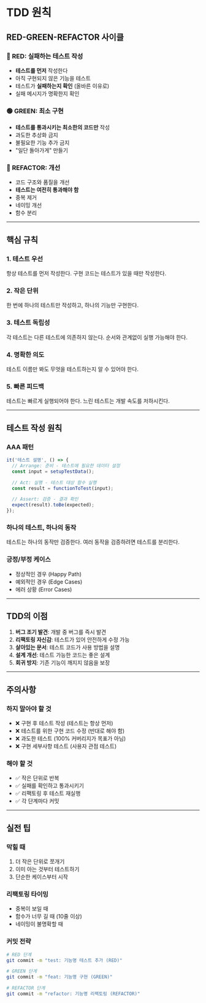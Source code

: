 # TDD 원칙

## RED-GREEN-REFACTOR 사이클

### 🔴 RED: 실패하는 테스트 작성

- **테스트를 먼저** 작성한다
- 아직 구현되지 않은 기능을 테스트
- 테스트가 **실패하는지 확인** (올바른 이유로)
- 실패 메시지가 명확한지 확인

### 🟢 GREEN: 최소 구현

- **테스트를 통과시키는 최소한의 코드만** 작성
- 과도한 추상화 금지
- 불필요한 기능 추가 금지
- "일단 돌아가게" 만들기

### 🔵 REFACTOR: 개선

- 코드 구조와 품질을 개선
- **테스트는 여전히 통과해야 함**
- 중복 제거
- 네이밍 개선
- 함수 분리

---

## 핵심 규칙

### 1. 테스트 우선

항상 테스트를 먼저 작성한다. 구현 코드는 테스트가 있을 때만 작성한다.

### 2. 작은 단위

한 번에 하나의 테스트만 작성하고, 하나의 기능만 구현한다.

### 3. 테스트 독립성

각 테스트는 다른 테스트에 의존하지 않는다. 순서와 관계없이 실행 가능해야 한다.

### 4. 명확한 의도

테스트 이름만 봐도 무엇을 테스트하는지 알 수 있어야 한다.

### 5. 빠른 피드백

테스트는 빠르게 실행되어야 한다. 느린 테스트는 개발 속도를 저하시킨다.

---

## 테스트 작성 원칙

### AAA 패턴

```typescript
it('테스트 설명', () => {
  // Arrange: 준비 - 테스트에 필요한 데이터 설정
  const input = setupTestData();

  // Act: 실행 - 테스트 대상 함수 실행
  const result = functionToTest(input);

  // Assert: 검증 - 결과 확인
  expect(result).toBe(expected);
});
```

### 하나의 테스트, 하나의 동작

테스트는 하나의 동작만 검증한다. 여러 동작을 검증하려면 테스트를 분리한다.

### 긍정/부정 케이스

- 정상적인 경우 (Happy Path)
- 예외적인 경우 (Edge Cases)
- 에러 상황 (Error Cases)

---

## TDD의 이점

1. **버그 조기 발견**: 개발 중 버그를 즉시 발견
2. **리팩토링 자신감**: 테스트가 있어 안전하게 수정 가능
3. **살아있는 문서**: 테스트 코드가 사용 방법을 설명
4. **설계 개선**: 테스트 가능한 코드는 좋은 설계
5. **회귀 방지**: 기존 기능이 깨지지 않음을 보장

---

## 주의사항

### 하지 말아야 할 것

- ❌ 구현 후 테스트 작성 (테스트는 항상 먼저)
- ❌ 테스트를 위한 구현 코드 수정 (반대로 해야 함)
- ❌ 과도한 테스트 (100% 커버리지가 목표가 아님)
- ❌ 구현 세부사항 테스트 (사용자 관점 테스트)

### 해야 할 것

- ✅ 작은 단위로 반복
- ✅ 실패를 확인하고 통과시키기
- ✅ 리팩토링 후 테스트 재실행
- ✅ 각 단계마다 커밋

---

## 실전 팁

### 막힐 때

1. 더 작은 단위로 쪼개기
2. 이미 아는 것부터 테스트하기
3. 단순한 케이스부터 시작

### 리팩토링 타이밍

- 중복이 보일 때
- 함수가 너무 길 때 (10줄 이상)
- 네이밍이 불명확할 때

### 커밋 전략

```bash
# RED 단계
git commit -m "test: 기능명 테스트 추가 (RED)"

# GREEN 단계
git commit -m "feat: 기능명 구현 (GREEN)"

# REFACTOR 단계
git commit -m "refactor: 기능명 리팩토링 (REFACTOR)"
```
